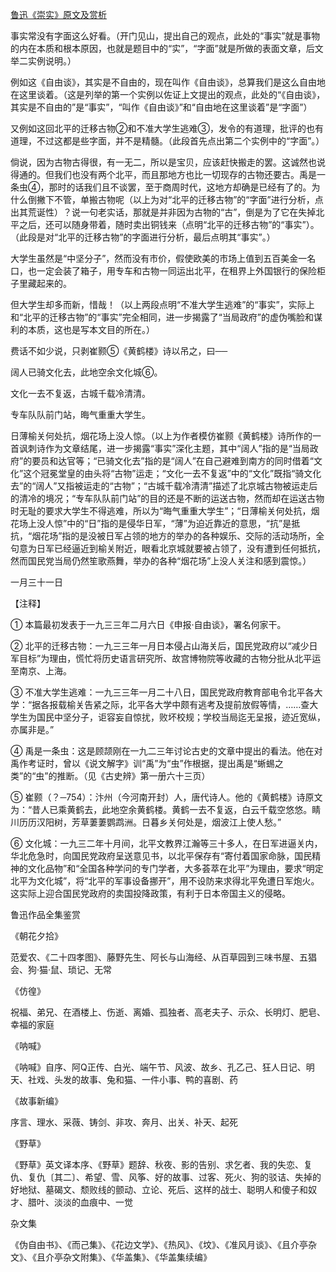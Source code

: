 [鲁迅《崇实》原文及赏析](https://www.vrrw.net/wx/7891.html)

事实常没有字面这么好看。（开门见山，提出自己的观点，此处的“事实”就是事物的内在本质和根本原因，也就是题目中的“实”，“字面”就是所做的表面文章，后文举二实例说明。）

例如这《自由谈》，其实是不自由的，现在叫作《自由谈》，总算我们是这么自由地在这里谈着。（这是列举的第一个实例以佐证上文提出的观点，此处的“《自由谈》，其实是不自由的”是“事实”，“叫作《自由谈》”和“自由地在这里谈着”是“字面”）



又例如这回北平的迁移古物②和不准大学生逃难③，发令的有道理，批评的也有道理，不过这都是些字面，并不是精髓。（此段首先点出第二个实例中的“字面”。）

倘说，因为古物古得很，有一无二，所以是宝贝，应该赶快搬走的罢。这诚然也说得通的。但我们也没有两个北平，而且那地方也比一切现存的古物还要古。禹是一条虫④，那时的话我们且不谈罢，至于商周时代，这地方却确是已经有了的。为什么倒撇下不管，单搬古物呢（以上为对“北平的迁移古物”的“字面”进行分析，点出其荒诞性）？说一句老实话，那就是并非因为古物的“古”，倒是为了它在失掉北平之后，还可以随身带着，随时卖出铜钱来（点明“北平的迁移古物”的“事实”）。（此段是对“北平的迁移古物”的字面进行分析，最后点明其“事实”。）

大学生虽然是“中坚分子”，然而没有市价，假使欧美的市场上值到五百美金一名口，也一定会装了箱子，用专车和古物一同运出北平，在租界上外国银行的保险柜子里藏起来的。

但大学生却多而新，惜哉！（以上两段点明“不准大学生逃难”的“事实”，实际上和“北平的迁移古物”的“事实”完全相同，进一步揭露了“当局政府”的虚伪嘴脸和谋利的本质，这也是写本文目的所在。）

费话不如少说，只剥崔颢⑤《黄鹤楼》诗以吊之，曰──

阔人已骑文化去，此地空余文化城⑥。

文化一去不复返，古城千载冷清清。

专车队队前门站，晦气重重大学生。

日薄榆关何处抗，烟花场上没人惊。（以上为作者模仿崔颢《黄鹤楼》诗所作的一首讽刺诗作为文章结尾，进一步揭露“事实”深化主题，其中“阔人”指的是“当局政府”的要员和达官等；“已骑文化去”指的是“阔人”在自己避难到南方的同时借着“文化”这个冠冕堂皇的由头将“古物”运走；“文化一去不复返”中的“文化”既指“骑文化去”的“阔人”又指被运走的“古物”；“古城千载冷清清”描述了北京城古物被运走后的清冷的境况；“专车队队前门站”的目的还是不断的运送古物，然而却在运送古物时无耻的要求大学生不得逃难，所以为“晦气重重大学生”；“日薄榆关何处抗，烟花场上没人惊”中的“日”指的是侵华日军，“薄”为迫近靠近的意思，“抗”是抵抗，“烟花场”指的是没被日军占领的地方的举办的各种娱乐、交际的活动场所，全句意为日军已经逼近到榆关附近，眼看北京城就要被占领了，没有遭到任何抵抗，然而国民党当局仍然笙歌燕舞，举办的各种“烟花场”上没人关注和感到震惊。）

一月三十一日





【注释】

① 本篇最初发表于一九三三年二月六日《申报·自由谈》，署名何家干。

② 北平的迁移古物：一九三三年一月日本侵占山海关后，国民党政府以“减少日军目标”为理由，慌忙将历史语言研究所、故宫博物院等收藏的古物分批从北平运至南京、上海。

③ 不准大学生逃难：一九三三年一月二十八日，国民党政府教育部电令北平各大学：“据各报载榆关告紧之际，北平各大学中颇有逃考及提前放假等情，……查大学生为国民中坚分子，讵容妄自惊扰，败坏校规；学校当局迄无呈报，迹近宽纵，亦属非是。”

④ 禹是一条虫：这是顾颉刚在一九二三年讨论古史的文章中提出的看法。他在对禹作考证时，曾以《说文解字》训“禹”为“虫”作根据，提出禹是“蜥蜴之类”的“虫”的推断。（见《古史辨》第一册六十三页）

⑤ 崔颢（？─754）：汴州（今河南开封）人，唐代诗人。他的《黄鹤楼》诗原文为：“昔人已乘黄鹤去，此地空余黄鹤楼。黄鹤一去不复返，白云千载空悠悠。睛川历历汉阳树，芳草萋萋鹦鹉洲。日暮乡关何处是，烟波江上使人愁。”

⑥ 文化城：一九三二年十月间，北平文教界江瀚等三十多人，在日军进逼关内，华北危急时，向国民党政府呈送意见书，以北平保存有“寄付着国家命脉，国民精神的文化品物”和“全国各种学问的专门学者，大多荟萃在北平”为理由，要求“明定北平为文化城”，将“北平的军事设备挪开”，用不设防来求得北平免遭日军炮火。这实际上迎合国民党政府的卖国投降政策，有利于日本帝国主义的侵略。

鲁迅作品全集鉴赏

《朝花夕拾》

范爱农、《二十四孝图》、藤野先生、阿长与山海经、从百草园到三味书屋、五猖会、狗·猫·鼠、琐记、无常

《仿徨》

祝福、弟兄、在酒楼上、伤逝、离婚、孤独者、高老夫子、示众、长明灯、肥皂、幸福的家庭

《呐喊》

《呐喊》自序、阿Q正传、白光、端午节、风波、故乡、孔乙己、狂人日记、明天、社戏、头发的故事、兔和猫、一件小事、鸭的喜剧、药

《故事新编》

序言、理水、采薇、铸剑、非攻、奔月、出关、补天、起死

《野草》

《野草》英文译本序、《野草》题辞、秋夜、影的告别、求乞者、我的失恋、复仇、复仇〔其二〕、希望、雪、风筝、好的故事、过客、死火、狗的驳诘、失掉的好地狱、墓碣文、颓败线的颤动、立论、死后、这样的战士、聪明人和傻子和奴才、腊叶、淡淡的血痕中、一觉

杂文集

《伪自由书》、《而己集》、《花边文学》、《热风》、《坟》、《准风月谈》、《且介亭杂文》、《且介亭杂文附集》、《华盖集》、《华盖集续编》


